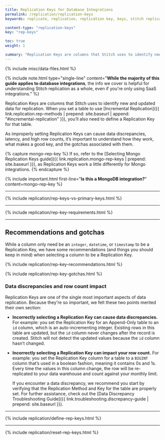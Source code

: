 ```yaml
---
title: Replication Keys for Database Integrations
permalink: /replication/replication-keys
keywords: replicate, replication, replication key, keys, stitch replicates data, rp

content-type: "replication-keys"
key: "rep-keys"

toc: true
weight: 1

summary: "Replication Keys are columns that Stitch uses to identify new and updated data for replication. These columns are one of the most important components of Stitch, as they enable Stitch to correctly capture new and updated data. In this guide, we'll walk you through what a Replication Key is, what its requirements are, and how to choose the best column for the job."
---
```

{% include misc/data-files.html %}

{% include note.html type="single-line" content="**While the majority of this guide applies to database integrations**, the info we cover is helpful for understanding Stitch replication as a whole, even if you're only using SaaS integrations." %}

Replication Keys are columns that Stitch uses to identify new and updated data for replication. When you set a table to use [Incremental Replication]({{ link.replication.rep-methods | prepend: site.baseurl | append: "#incremental-replication" }}), you’ll also need to define a Replication Key for that table.

As improperly setting Replication Keys can cause data discrepancies, latency, and high row counts, it’s important to understand how they work, what makes a good key, and the gotchas associated with them.

{% capture mongo-rep-key %}
If so, refer to the [Selecting Mongo Replication Keys guide]({{ link.replication.mongo-rep-keys | prepend: site.baseurl }}), as Replication Keys work a little differently for Mongo integrations.
{% endcapture %}

{% include important.html first-line="**Is this a MongoDB integration?**" content=mongo-rep-key %}

---

{% include replication/rep-keys-vs-primary-keys.html %}

---

{% include replication/rep-key-requirements.html %}

---

## Recommendations and gotchas

While a column only need be an `integer`, `datetime`, or `timestamp` to be a Replication Key, we have some recommendations (and things you should keep in mind) when selecting a column to be a Replication Key.

{% include replication/rep-key-recommendations.html %}

{% include replication/rep-key-gotchas.html %}

### Data discrepancies and row count impact

Replication Keys are one of the single most important aspects of data replication. Because they're so important, we felt these two points merited their own section:

- **Incorrectly selecting a Replication Key can cause data discrepancies.** For example: you set the Replication Key for an Append-Only table to an `id` column, which is an auto-incrementing integer. Existing rows in this table are updated, but the `id` column never changes after the record is created. Stitch will not detect the updated values because the `id` column hasn’t changed.

- **Incorrectly selecting a Replication Key can impact your row count.** For example: you set the Replication Key column for a table to a `BIGINT` column that’s used in a boolean fashion, meaning it contains 0s and 1s. Every time the values in this column change, the row will be re-replicated to your data warehouse and count against your monthly limit.

  If you encounter a data discrepancy, we recommend you start by verifying that the Replication Method and Key for the table are properly set. For further assistance, check out the [Data Discrepancy Troubleshooting Guide]({{ link.troubleshooting.discrepancy-guide | prepend: site.baseurl }}).

--- 

{% include replication/define-rep-keys.html %}

---

{% include replication/reset-rep-keys.html %}
